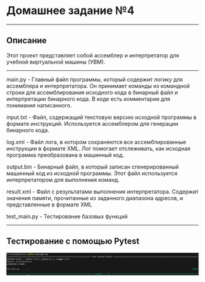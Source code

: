# Домашнее задание №4
___
## Описание
Этот проект представляет собой ассемблер и интерпретатор для учебной виртуальной машины (УВМ).
___
main.py - Главный файл программы, который содержит логику для ассемблера и интерпретатора. Он принимает команды из командной строки для ассемблирования исходного кода в бинарный файл и интерпретации бинарного кода. В коде есть комментарии для понимания написанного.

input.txt - Файл, содержащий текстовую версию исходной программы в формате инструкций. Используется ассемблером для генерации бинарного кода.

log.xml - Файл лога, в котором сохраняются все ассемблированные инструкции в формате XML. Лог помогает отслеживать, как исходная программа преобразована в машинный код.

output.bin - Бинарный файл, в который записан сгенерированный машинный код из исходной программы. Этот файл используется интерпретатором для выполнения команд.

result.xml - Файл с результатами выполнения интерпретатора. Содержит значения памяти, прочитанные из заданного диапазона адресов, и представленные в формате XML

test_main.py - Тестирование базовых функций
___
## Тестирование с помощью Pytest 
![pytest](img/test2.png)

